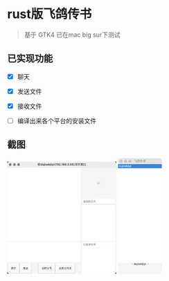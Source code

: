 # rust版飞鸽传书

> 基于 GTK4 已在mac big sur下测试


## 已实现功能
- [x] 聊天
- [x] 发送文件
- [x] 接收文件
- [ ] 编译出来各个平台的安装文件


## 截图

<img src="./screenshots/聊天窗口.png" width="50%" height="50%" />
<img src="./screenshots/用户列表.png" width="20%" height="50%" />